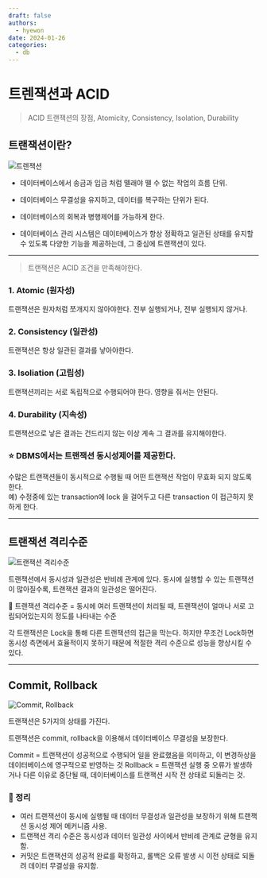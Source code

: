 ```yaml
---
draft: false
authors:
  - hyewon
date: 2024-01-26
categories:
  - db
---
```


# 트렌잭션과 ACID

> ACID 트랜잭션의 장점, Atomicity, Consistency, Isolation, Durability

<!-- more -->

## 트랜잭션이란?

![트렌잭션](https://velog.velcdn.com/images/heyksw/post/06affeb2-a615-453e-9003-9623254d82ab/image.png)

- 데이터베이스에서 송금과 입금 처럼 뗄래야 뗄 수 없는 작업의 흐름 단위.

- 데이터베이스 무결성을 유지하고, 데이터를 복구하는 단위가 된다.

- 데이터베이스의 회복과 병행제어를 가능하게 한다.

- 데이터베이스 관리 시스템은 데이터베이스가 항상 정확하고 일관된 상태를 유지할 수 있도록 다양한 기능을 제공하는데, 그 중심에 트랜잭션이 있다.

---

> 트랜잭션은 ACID 조건을 만족해야한다.

### 1. Atomic (원자성)

트랜잭션은 원자처럼 쪼개지지 않아야한다. 전부 실행되거나, 전부 실행되지 않거나.

### 2. Consistency (일관성)

트랜잭션은 항상 일관된 결과를 낳아야한다.

### 3. Isoliation (고립성)

트랜잭션끼리는 서로 독립적으로 수행되어야 한다. 영향을 줘서는 안된다.

### 4. Durability (지속성)

트랜잭션으로 낳은 결과는 건드리지 않는 이상 계속 그 결과를 유지해야한다.

### ⭐️ DBMS에서는 트랜잭션 동시성제어를 제공한다.

수많은 트랜잭션들이 동시적으로 수행될 때 어떤 트랜잭션 작업이 무효화 되지 않도록 한다.  
예) 수정중에 있는 transaction에 lock 을 걸어두고 다른 transaction 이 접근하지 못하게 한다.

---

## 트랜잭션 격리수준

![트랜잭션 격리수준](https://velog.velcdn.com/images/heyksw/post/8cb22236-dd11-4f5e-b738-da7e6de64f3b/image.png)

트랜잭션에서 동시성과 일관성은 반비례 관계에 있다.
동시에 실행할 수 있는 트랜잭션이 많아질수록, 트랜잭션 결과의 일관성은 떨어진다.

🚀 트랜잭션 격리수준 = 동시에 여러 트랜잭션이 처리될 때, 트랜잭션이 얼마나 서로 고립되어있는지의 정도를 나타내는 수준

각 트랜잭션은 Lock을 통해 다른 트랜잭션의 접근을 막는다. 하지만 무조건 Lock하면 동시성 측면에서 효율적이지 못하기 때문에 적절한 격리 수준으로 성능을 향상시킬 수 있다.

---

## Commit, Rollback

![Commit, Rollback](https://velog.velcdn.com/images/heyksw/post/4914edf5-5b0f-4b5e-98ed-fb2aca184668/image.png)

트랜잭션은 5가지의 상태를 가진다.

트랜잭션은 commit, rollback을 이용해서 데이터베이스 무결성을 보장한다.

Commit = 트랜잭션이 성공적으로 수행되어 일을 완료했음을 의미하고, 이 변경하상을 데이터베이스에 영구적으로 반영하는 것
Rollback = 트랜잭션 실행 중 오류가 발생하거나 다른 이유로 중단될 때, 데이터베이스를 트랜잭션 시작 전 상태로 되돌리는 것.
<br>

### 📌 정리

- 여러 트랜잭션이 동시에 실행될 때 데이터 무결성과 일관성을 보장하기 위해 트랜잭션 동시성 제어 메커니즘 사용.
- 트랜잭션 격리 수준은 동시성과 데이터 일관성 사이에서 반비례 관계로 균형을 유지함.
- 커밋은 트랜잭션의 성공적 완료를 확정하고, 롤백은 오류 발생 시 이전 상태로 되돌려 데이터 무결성을 유지함.
  <br>
  <br>
  <br>
  <br>
